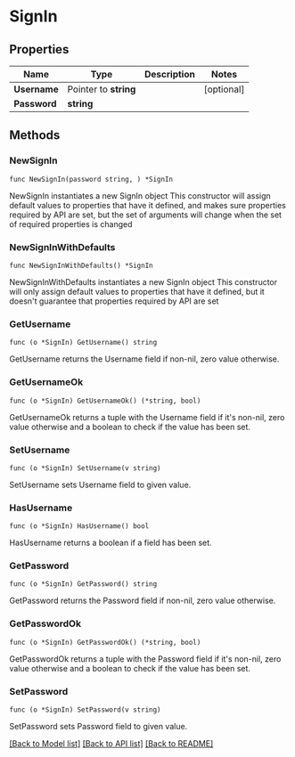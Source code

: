 # SignIn

## Properties

Name | Type | Description | Notes
------------ | ------------- | ------------- | -------------
**Username** | Pointer to **string** |  | [optional] 
**Password** | **string** |  | 

## Methods

### NewSignIn

`func NewSignIn(password string, ) *SignIn`

NewSignIn instantiates a new SignIn object
This constructor will assign default values to properties that have it defined,
and makes sure properties required by API are set, but the set of arguments
will change when the set of required properties is changed

### NewSignInWithDefaults

`func NewSignInWithDefaults() *SignIn`

NewSignInWithDefaults instantiates a new SignIn object
This constructor will only assign default values to properties that have it defined,
but it doesn't guarantee that properties required by API are set

### GetUsername

`func (o *SignIn) GetUsername() string`

GetUsername returns the Username field if non-nil, zero value otherwise.

### GetUsernameOk

`func (o *SignIn) GetUsernameOk() (*string, bool)`

GetUsernameOk returns a tuple with the Username field if it's non-nil, zero value otherwise
and a boolean to check if the value has been set.

### SetUsername

`func (o *SignIn) SetUsername(v string)`

SetUsername sets Username field to given value.

### HasUsername

`func (o *SignIn) HasUsername() bool`

HasUsername returns a boolean if a field has been set.

### GetPassword

`func (o *SignIn) GetPassword() string`

GetPassword returns the Password field if non-nil, zero value otherwise.

### GetPasswordOk

`func (o *SignIn) GetPasswordOk() (*string, bool)`

GetPasswordOk returns a tuple with the Password field if it's non-nil, zero value otherwise
and a boolean to check if the value has been set.

### SetPassword

`func (o *SignIn) SetPassword(v string)`

SetPassword sets Password field to given value.



[[Back to Model list]](../README.md#documentation-for-models) [[Back to API list]](../README.md#documentation-for-api-endpoints) [[Back to README]](../README.md)


